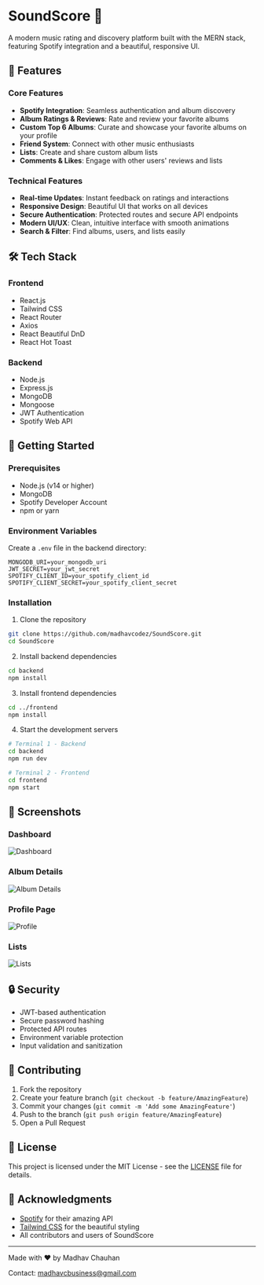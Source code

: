 # SoundScore 🎵

A modern music rating and discovery platform built with the MERN stack, featuring Spotify integration and a beautiful, responsive UI.

## 🌟 Features

### Core Features
- **Spotify Integration**: Seamless authentication and album discovery
- **Album Ratings & Reviews**: Rate and review your favorite albums
- **Custom Top 6 Albums**: Curate and showcase your favorite albums on your profile
- **Friend System**: Connect with other music enthusiasts
- **Lists**: Create and share custom album lists
- **Comments & Likes**: Engage with other users' reviews and lists

### Technical Features
- **Real-time Updates**: Instant feedback on ratings and interactions
- **Responsive Design**: Beautiful UI that works on all devices
- **Secure Authentication**: Protected routes and secure API endpoints
- **Modern UI/UX**: Clean, intuitive interface with smooth animations
- **Search & Filter**: Find albums, users, and lists easily

## 🛠️ Tech Stack

### Frontend
- React.js
- Tailwind CSS
- React Router
- Axios
- React Beautiful DnD
- React Hot Toast

### Backend
- Node.js
- Express.js
- MongoDB
- Mongoose
- JWT Authentication
- Spotify Web API

## 🚀 Getting Started

### Prerequisites
- Node.js (v14 or higher)
- MongoDB
- Spotify Developer Account
- npm or yarn

### Environment Variables
Create a `.env` file in the backend directory:
```env
MONGODB_URI=your_mongodb_uri
JWT_SECRET=your_jwt_secret
SPOTIFY_CLIENT_ID=your_spotify_client_id
SPOTIFY_CLIENT_SECRET=your_spotify_client_secret
```

### Installation

1. Clone the repository
```bash
git clone https://github.com/madhavcodez/SoundScore.git
cd SoundScore
```

2. Install backend dependencies
```bash
cd backend
npm install
```

3. Install frontend dependencies
```bash
cd ../frontend
npm install
```

4. Start the development servers
```bash
# Terminal 1 - Backend
cd backend
npm run dev

# Terminal 2 - Frontend
cd frontend
npm start
```

## 📱 Screenshots

### Dashboard
![Dashboard](screenshots/dashboard.png)

### Album Details
![Album Details](screenshots/album-details.png)

### Profile Page
![Profile](screenshots/profile.png)

### Lists
![Lists](screenshots/lists.png)

## 🔒 Security

- JWT-based authentication
- Secure password hashing
- Protected API routes
- Environment variable protection
- Input validation and sanitization

## 🤝 Contributing

1. Fork the repository
2. Create your feature branch (`git checkout -b feature/AmazingFeature`)
3. Commit your changes (`git commit -m 'Add some AmazingFeature'`)
4. Push to the branch (`git push origin feature/AmazingFeature`)
5. Open a Pull Request

## 📄 License

This project is licensed under the MIT License - see the [LICENSE](LICENSE) file for details.

## 🙏 Acknowledgments

- [Spotify](https://www.spotify.com/) for their amazing API
- [Tailwind CSS](https://tailwindcss.com/) for the beautiful styling
- All contributors and users of SoundScore

---

Made with ❤️ by Madhav Chauhan

Contact: madhavcbusiness@gmail.com 